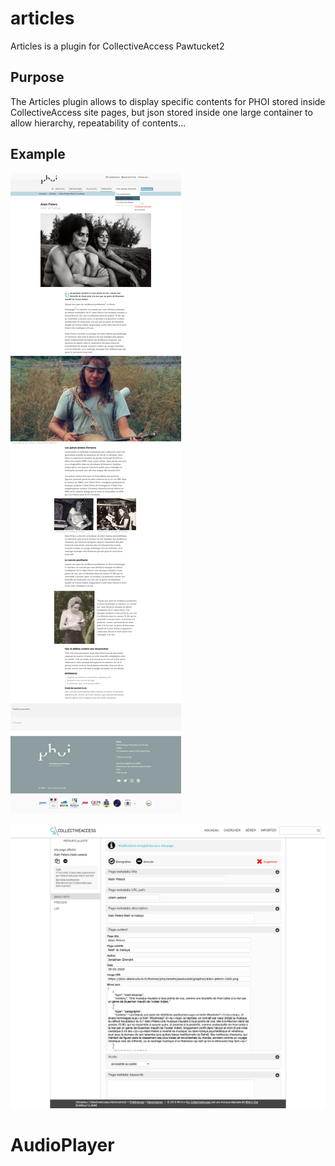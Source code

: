# articles
Articles is a plugin for CollectiveAccess Pawtucket2

## Purpose
The Articles plugin allows to display specific contents for PHOI stored inside CollectiveAccess site pages, but json stored inside one large container to allow hierarchy, repeatability of contents...

## Example

![Article page example](./documentation/article_phoi.png?raw=true)

![CA Providence](./documentation/phoi_article_backoffice.png?raw=true)
# AudioPlayer
